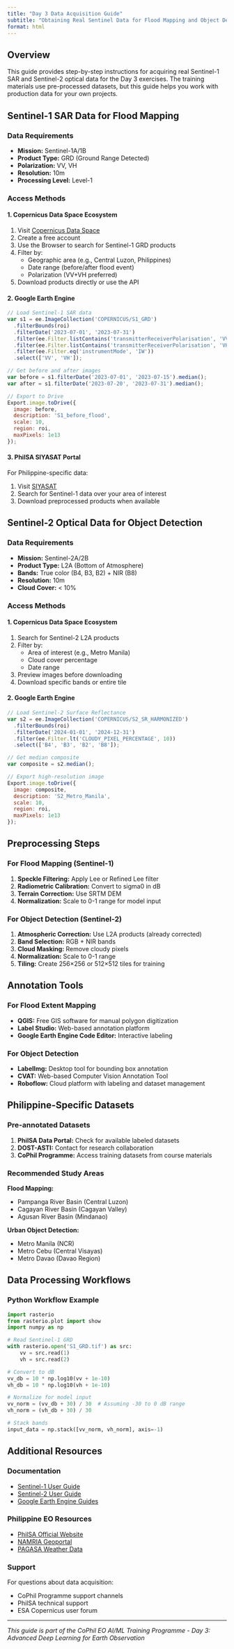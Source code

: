 ```yaml
---
title: "Day 3 Data Acquisition Guide"
subtitle: "Obtaining Real Sentinel Data for Flood Mapping and Object Detection"
format: html
---
```


## Overview

This guide provides step-by-step instructions for acquiring real Sentinel-1 SAR and Sentinel-2 optical data for the Day 3 exercises. The training materials use pre-processed datasets, but this guide helps you work with production data for your own projects.

## Sentinel-1 SAR Data for Flood Mapping

### Data Requirements
- **Mission:** Sentinel-1A/1B
- **Product Type:** GRD (Ground Range Detected)
- **Polarization:** VV, VH
- **Resolution:** 10m
- **Processing Level:** Level-1

### Access Methods

#### 1. Copernicus Data Space Ecosystem

1. Visit [Copernicus Data Space](https://dataspace.copernicus.eu/)
2. Create a free account
3. Use the Browser to search for Sentinel-1 GRD products
4. Filter by:
   - Geographic area (e.g., Central Luzon, Philippines)
   - Date range (before/after flood event)
   - Polarization (VV+VH preferred)
5. Download products directly or use the API

#### 2. Google Earth Engine

```javascript
// Load Sentinel-1 SAR data
var s1 = ee.ImageCollection('COPERNICUS/S1_GRD')
  .filterBounds(roi)
  .filterDate('2023-07-01', '2023-07-31')
  .filter(ee.Filter.listContains('transmitterReceiverPolarisation', 'VV'))
  .filter(ee.Filter.listContains('transmitterReceiverPolarisation', 'VH'))
  .filter(ee.Filter.eq('instrumentMode', 'IW'))
  .select(['VV', 'VH']);

// Get before and after images
var before = s1.filterDate('2023-07-01', '2023-07-15').median();
var after = s1.filterDate('2023-07-20', '2023-07-31').median();

// Export to Drive
Export.image.toDrive({
  image: before,
  description: 'S1_before_flood',
  scale: 10,
  region: roi,
  maxPixels: 1e13
});
```

#### 3. PhilSA SIYASAT Portal

For Philippine-specific data:
1. Visit [SIYASAT](https://siyasat.philsa.gov.ph/)
2. Search for Sentinel-1 data over your area of interest
3. Download preprocessed products when available

## Sentinel-2 Optical Data for Object Detection

### Data Requirements
- **Mission:** Sentinel-2A/2B
- **Product Type:** L2A (Bottom of Atmosphere)
- **Bands:** True color (B4, B3, B2) + NIR (B8)
- **Resolution:** 10m
- **Cloud Cover:** < 10%

### Access Methods

#### 1. Copernicus Data Space Ecosystem

1. Search for Sentinel-2 L2A products
2. Filter by:
   - Area of interest (e.g., Metro Manila)
   - Cloud cover percentage
   - Date range
3. Preview images before downloading
4. Download specific bands or entire tile

#### 2. Google Earth Engine

```javascript
// Load Sentinel-2 Surface Reflectance
var s2 = ee.ImageCollection('COPERNICUS/S2_SR_HARMONIZED')
  .filterBounds(roi)
  .filterDate('2024-01-01', '2024-12-31')
  .filter(ee.Filter.lt('CLOUDY_PIXEL_PERCENTAGE', 10))
  .select(['B4', 'B3', 'B2', 'B8']);

// Get median composite
var composite = s2.median();

// Export high-resolution image
Export.image.toDrive({
  image: composite,
  description: 'S2_Metro_Manila',
  scale: 10,
  region: roi,
  maxPixels: 1e13
});
```

## Preprocessing Steps

### For Flood Mapping (Sentinel-1)

1. **Speckle Filtering:** Apply Lee or Refined Lee filter
2. **Radiometric Calibration:** Convert to sigma0 in dB
3. **Terrain Correction:** Use SRTM DEM
4. **Normalization:** Scale to 0-1 range for model input

### For Object Detection (Sentinel-2)

1. **Atmospheric Correction:** Use L2A products (already corrected)
2. **Band Selection:** RGB + NIR bands
3. **Cloud Masking:** Remove cloudy pixels
4. **Normalization:** Scale to 0-1 range
5. **Tiling:** Create 256×256 or 512×512 tiles for training

## Annotation Tools

### For Flood Extent Mapping

- **QGIS:** Free GIS software for manual polygon digitization
- **Label Studio:** Web-based annotation platform
- **Google Earth Engine Code Editor:** Interactive labeling

### For Object Detection

- **LabelImg:** Desktop tool for bounding box annotation
- **CVAT:** Web-based Computer Vision Annotation Tool
- **Roboflow:** Cloud platform with labeling and dataset management

## Philippine-Specific Datasets

### Pre-annotated Datasets

1. **PhilSA Data Portal:** Check for available labeled datasets
2. **DOST-ASTI:** Contact for research collaboration
3. **CoPhil Programme:** Access training datasets from course materials

### Recommended Study Areas

**Flood Mapping:**
- Pampanga River Basin (Central Luzon)
- Cagayan River Basin (Cagayan Valley)
- Agusan River Basin (Mindanao)

**Urban Object Detection:**
- Metro Manila (NCR)
- Metro Cebu (Central Visayas)
- Metro Davao (Davao Region)

## Data Processing Workflows

### Python Workflow Example

```python
import rasterio
from rasterio.plot import show
import numpy as np

# Read Sentinel-1 GRD
with rasterio.open('S1_GRD.tif') as src:
    vv = src.read(1)
    vh = src.read(2)

# Convert to dB
vv_db = 10 * np.log10(vv + 1e-10)
vh_db = 10 * np.log10(vh + 1e-10)

# Normalize for model input
vv_norm = (vv_db + 30) / 30  # Assuming -30 to 0 dB range
vh_norm = (vh_db + 30) / 30

# Stack bands
input_data = np.stack([vv_norm, vh_norm], axis=-1)
```

## Additional Resources

### Documentation
- [Sentinel-1 User Guide](https://sentinel.esa.int/web/sentinel/user-guides/sentinel-1-sar)
- [Sentinel-2 User Guide](https://sentinel.esa.int/web/sentinel/user-guides/sentinel-2-msi)
- [Google Earth Engine Guides](https://developers.google.com/earth-engine/guides)

### Philippine EO Resources
- [PhilSA Official Website](https://philsa.gov.ph/)
- [NAMRIA Geoportal](https://www.namria.gov.ph/)
- [PAGASA Weather Data](https://www.pagasa.dost.gov.ph/)

### Support
For questions about data acquisition:
- CoPhil Programme support channels
- PhilSA technical support
- ESA Copernicus user forum

---

*This guide is part of the CoPhil EO AI/ML Training Programme - Day 3: Advanced Deep Learning for Earth Observation*

